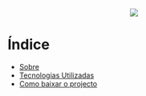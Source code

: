 <h1 align="center">
    <img src="https://ik.imagekit.io/jlzh3neixu/onepage_pvooDi1NYG8A.png">
</h1>

# Índice
  - [Sobre](#sobre)
  - [Tecnologias Utilizadas](#tecnologias-utilizadas)
  - [Como baixar o projecto](#como-baixar-o-projecto)